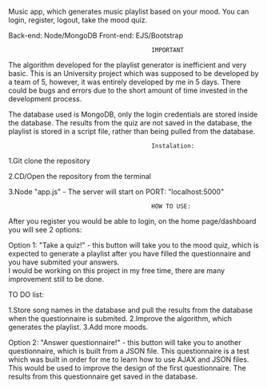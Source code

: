 
Music app, which generates music playlist based on your mood. You can login, register, logout, take the mood quiz. 

Back-end: Node/MongoDB
Front-end: EJS/Bootstrap

                                            IMPORTANT
The algorithm developed for the playlist generator is inefficient and very basic. This is an University project which was supposed to be developed by a team of 5, however, it was entirely developed by me in 5 days. There could be bugs and errors due to the short amount of time invested in the development process. 

The database used is MongoDB, only the login credentials are stored inside the database. The results from the quiz are not saved in the database, the playlist is stored in a  script file, rather than being pulled from the database. 


                                            Instalation:

1.Git clone the repository 

2.CD/Open the repository from the terminal
                                    
3.Node "app.js" -  The server will start on PORT: "localhost:5000"
                                    
                                            HOW TO USE:

After you register you would be able to login, on the home page/dashboard you will see 2 options:

Option 1:
"Take a quiz!" - this button will take you to the mood quiz, which is expected to generate a playlist after you have filled the questionnaire and you have submited your answers.  
   I would be working on this project in my free time, there are many improvement still to be done.
                                            
   TO DO list:

   1.Store song names in the database and pull the results from the database when the questionnaire is submited.
   2.Improve the algorithm, which generates the playlist.
   3.Add more moods.

Option 2:
"Answer questionnaire!" - this button will take you to another questionnaire, which is built from a JSON file. This questionnaire is a test which was built in order for me to learn how to use AJAX and JSON files. This would be used to improve the design of the first questionnaire. The results from this questionnaire get saved in the database.
                           
                               
                                
                                
